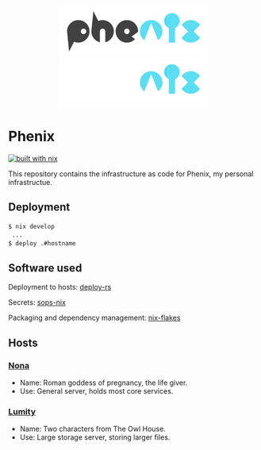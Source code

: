 <p align="center">
  <a href="https://www.youtube.com/watch?v=pDSptPcImGE/#gh-light-mode-only">
    <img src="/docs/media/phenix-light.png" height="100"/>
  </a>
  <a href="https://www.youtube.com/watch?v=pDSptPcImGE/#gh-dark-mode-only">
    <img src="/docs/media/phenix-dark.png" height="100"/>
  </a>
</p>

# Phenix

[![built with nix](https://builtwithnix.org/badge.svg)](https://builtwithnix.org)

This repository contains the infrastructure as code for Phenix, my personal infrastructue.

## Deployment

```bash
$ nix develop
 ...
$ deploy .#hostname
```

## Software used

Deployment to hosts: [deploy-rs](https://github.com/serokell/deploy-rs)

Secrets: [sops-nix](https://github.com/Mic92/sops-nix)

Packaging and dependency management: [nix-flakes](https://nixos.org/manual/nix/unstable/command-ref/new-cli/nix3-flake.html)

## Hosts

### [Nona](https://en.wikipedia.org/wiki/Nona_(mythology))
- Name: Roman goddess of pregnancy, the life giver.
- Use: General server, holds most core services.

### [Lumity](https://en.wikipedia.org/wiki/The_Owl_House#LGBTQ+_representation)
- Name: Two characters from The Owl House.
- Use: Large storage server, storing larger files.
